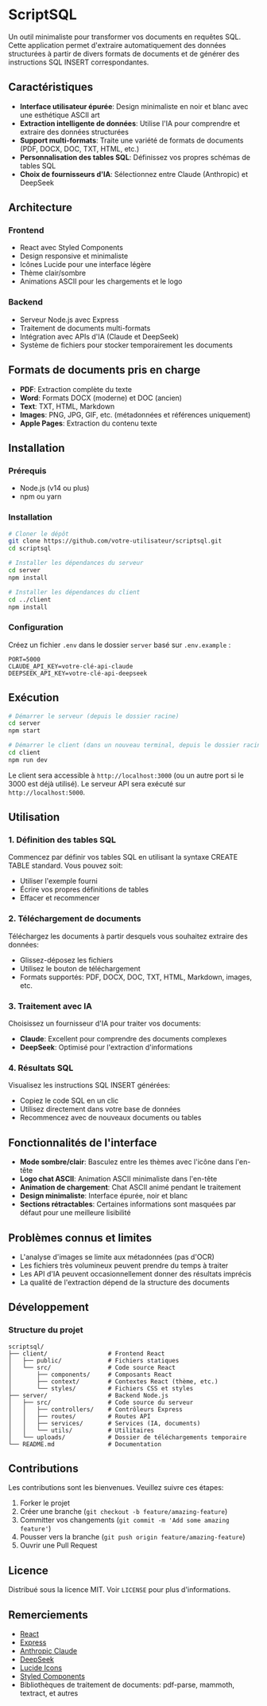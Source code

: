 # ScriptSQL

Un outil minimaliste pour transformer vos documents en requêtes SQL. Cette application permet d'extraire automatiquement des données structurées à partir de divers formats de documents et de générer des instructions SQL INSERT correspondantes.

## Caractéristiques

- **Interface utilisateur épurée**: Design minimaliste en noir et blanc avec une esthétique ASCII art
- **Extraction intelligente de données**: Utilise l'IA pour comprendre et extraire des données structurées
- **Support multi-formats**: Traite une variété de formats de documents (PDF, DOCX, DOC, TXT, HTML, etc.)
- **Personnalisation des tables SQL**: Définissez vos propres schémas de tables SQL
- **Choix de fournisseurs d'IA**: Sélectionnez entre Claude (Anthropic) et DeepSeek

## Architecture

### Frontend
- React avec Styled Components
- Design responsive et minimaliste
- Icônes Lucide pour une interface légère
- Thème clair/sombre
- Animations ASCII pour les chargements et le logo

### Backend
- Serveur Node.js avec Express
- Traitement de documents multi-formats
- Intégration avec APIs d'IA (Claude et DeepSeek)
- Système de fichiers pour stocker temporairement les documents

## Formats de documents pris en charge

- **PDF**: Extraction complète du texte
- **Word**: Formats DOCX (moderne) et DOC (ancien)
- **Text**: TXT, HTML, Markdown
- **Images**: PNG, JPG, GIF, etc. (métadonnées et références uniquement)
- **Apple Pages**: Extraction du contenu texte

## Installation

### Prérequis
- Node.js (v14 ou plus)
- npm ou yarn

### Installation
```bash
# Cloner le dépôt
git clone https://github.com/votre-utilisateur/scriptsql.git
cd scriptsql

# Installer les dépendances du serveur
cd server
npm install

# Installer les dépendances du client
cd ../client
npm install
```

### Configuration
Créez un fichier `.env` dans le dossier `server` basé sur `.env.example` :
```
PORT=5000
CLAUDE_API_KEY=votre-clé-api-claude
DEEPSEEK_API_KEY=votre-clé-api-deepseek
```

## Exécution

```bash
# Démarrer le serveur (depuis le dossier racine)
cd server
npm start

# Démarrer le client (dans un nouveau terminal, depuis le dossier racine)
cd client
npm run dev
```

Le client sera accessible à `http://localhost:3000` (ou un autre port si le 3000 est déjà utilisé).
Le serveur API sera exécuté sur `http://localhost:5000`.

## Utilisation

### 1. Définition des tables SQL
Commencez par définir vos tables SQL en utilisant la syntaxe CREATE TABLE standard. Vous pouvez soit:
- Utiliser l'exemple fourni
- Écrire vos propres définitions de tables
- Effacer et recommencer

### 2. Téléchargement de documents
Téléchargez les documents à partir desquels vous souhaitez extraire des données:
- Glissez-déposez les fichiers
- Utilisez le bouton de téléchargement
- Formats supportés: PDF, DOCX, DOC, TXT, HTML, Markdown, images, etc.

### 3. Traitement avec IA
Choisissez un fournisseur d'IA pour traiter vos documents:
- **Claude**: Excellent pour comprendre des documents complexes
- **DeepSeek**: Optimisé pour l'extraction d'informations

### 4. Résultats SQL
Visualisez les instructions SQL INSERT générées:
- Copiez le code SQL en un clic
- Utilisez directement dans votre base de données
- Recommencez avec de nouveaux documents ou tables

## Fonctionnalités de l'interface

- **Mode sombre/clair**: Basculez entre les thèmes avec l'icône dans l'en-tête
- **Logo chat ASCII**: Animation ASCII minimaliste dans l'en-tête
- **Animation de chargement**: Chat ASCII animé pendant le traitement
- **Design minimaliste**: Interface épurée, noir et blanc
- **Sections rétractables**: Certaines informations sont masquées par défaut pour une meilleure lisibilité

## Problèmes connus et limites

- L'analyse d'images se limite aux métadonnées (pas d'OCR)
- Les fichiers très volumineux peuvent prendre du temps à traiter
- Les API d'IA peuvent occasionnellement donner des résultats imprécis
- La qualité de l'extraction dépend de la structure des documents

## Développement

### Structure du projet
```
scriptsql/
├── client/                 # Frontend React
│   ├── public/             # Fichiers statiques
│   └── src/                # Code source React
│       ├── components/     # Composants React
│       ├── context/        # Contextes React (thème, etc.)
│       └── styles/         # Fichiers CSS et styles
├── server/                 # Backend Node.js
│   ├── src/                # Code source du serveur
│   │   ├── controllers/    # Contrôleurs Express
│   │   ├── routes/         # Routes API
│   │   ├── services/       # Services (IA, documents)
│   │   └── utils/          # Utilitaires
│   └── uploads/            # Dossier de téléchargements temporaire
└── README.md               # Documentation
```

## Contributions

Les contributions sont les bienvenues. Veuillez suivre ces étapes:
1. Forker le projet
2. Créer une branche (`git checkout -b feature/amazing-feature`)
3. Committer vos changements (`git commit -m 'Add some amazing feature'`)
4. Pousser vers la branche (`git push origin feature/amazing-feature`)
5. Ouvrir une Pull Request

## Licence

Distribué sous la licence MIT. Voir `LICENSE` pour plus d'informations.

## Remerciements

- [React](https://reactjs.org/)
- [Express](https://expressjs.com/)
- [Anthropic Claude](https://www.anthropic.com/)
- [DeepSeek](https://www.deepseek.com/)
- [Lucide Icons](https://lucide.dev/)
- [Styled Components](https://styled-components.com/)
- Bibliothèques de traitement de documents: pdf-parse, mammoth, textract, et autres
